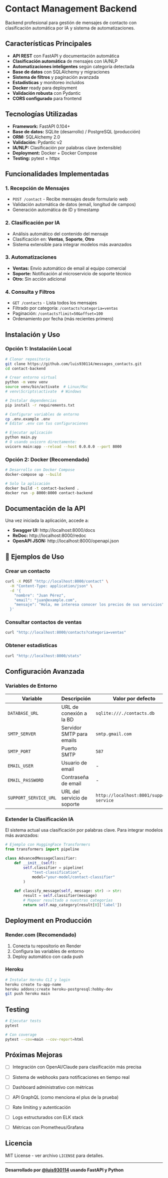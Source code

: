 #  Contact Management Backend

Backend profesional para gestión de mensajes de contacto con clasificación automática por IA y sistema de automatizaciones.

## Características Principales

- **API REST** con FastAPI y documentación automática
- **Clasificación automática** de mensajes con IA/NLP
- **Automatizaciones inteligentes** según categoría detectada
- **Base de datos** con SQLAlchemy y migraciones
- **Sistema de filtros** y paginación avanzada
- **Estadísticas** y monitoreo incluidos
- **Docker** ready para deployment
- **Validación robusta** con Pydantic
- **CORS configurado** para frontend

## Tecnologías Utilizadas

- **Framework:** FastAPI 0.104+
- **Base de datos:** SQLite (desarrollo) / PostgreSQL (producción)
- **ORM:** SQLAlchemy 2.0
- **Validación:** Pydantic v2
- **IA/NLP:** Clasificación por palabras clave (extensible)
- **Deployment:** Docker + Docker Compose
- **Testing:** pytest + httpx

## Funcionalidades Implementadas

### 1. Recepción de Mensajes
- `POST /contact` - Recibe mensajes desde formulario web
- Validación automática de datos (email, longitud de campos)
- Generación automática de ID y timestamp

### 2. Clasificación por IA
- Análisis automático del contenido del mensaje
- Clasificación en: **Ventas**, **Soporte**, **Otro**
- Sistema extensible para integrar modelos más avanzados

### 3. Automatizaciones
- **Ventas:** Envío automático de email al equipo comercial
- **Soporte:** Notificación al microservicio de soporte técnico
- **Otro:** Sin acción adicional

### 4. Consulta y Filtros
- `GET /contacts` - Lista todos los mensajes
- Filtrado por categoría: `/contacts?categoria=ventas`
- Paginación: `/contacts?limit=50&offset=100`
- Ordenamiento por fecha (más recientes primero)

## Instalación y Uso

### Opción 1: Instalación Local

```bash
# Clonar repositorio
git clone https://github.com/luis930114/messages_contacts.git
cd contact-backend

# Crear entorno virtual
python -m venv venv
source venv/bin/activate  # Linux/Mac
# venv\Scripts\activate  # Windows

# Instalar dependencias
pip install -r requirements.txt

# Configurar variables de entorno
cp .env.example .env
# Editar .env con tus configuraciones

# Ejecutar aplicación
python main.py
# O usando uvicorn directamente:
uvicorn main:app --reload --host 0.0.0.0 --port 8000
```

### Opción 2: Docker (Recomendado)

```bash
# Desarrollo con Docker Compose
docker-compose up --build

# Solo la aplicación
docker build -t contact-backend .
docker run -p 8000:8000 contact-backend
```

## Documentación de la API

Una vez iniciada la aplicación, accede a:

- **Swagger UI:** http://localhost:8000/docs
- **ReDoc:** http://localhost:8000/redoc
- **OpenAPI JSON:** http://localhost:8000/openapi.json

## 🧪 Ejemplos de Uso

### Crear un contacto
```bash
curl -X POST "http://localhost:8000/contact" \
  -H "Content-Type: application/json" \
  -d '{
    "nombre": "Juan Pérez",
    "email": "juan@example.com",
    "mensaje": "Hola, me interesa conocer los precios de sus servicios"
  }'
```

### Consultar contactos de ventas
```bash
curl "http://localhost:8000/contacts?categoria=ventas"
```

### Obtener estadísticas
```bash
curl "http://localhost:8000/stats"
```

## Configuración Avanzada

### Variables de Entorno

| Variable | Descripción | Valor por defecto |
|----------|-------------|-------------------|
| `DATABASE_URL` | URL de conexión a la BD | `sqlite:///./contacts.db` |
| `SMTP_SERVER` | Servidor SMTP para emails | `smtp.gmail.com` |
| `SMTP_PORT` | Puerto SMTP | `587` |
| `EMAIL_USER` | Usuario de email | - |
| `EMAIL_PASSWORD` | Contraseña de email | - |
| `SUPPORT_SERVICE_URL` | URL del servicio de soporte | `http://localhost:8001/support-service` |

### Extender la Clasificación IA

El sistema actual usa clasificación por palabras clave. Para integrar modelos más avanzados:

```python
# Ejemplo con HuggingFace Transformers
from transformers import pipeline

class AdvancedMessageClassifier:
    def __init__(self):
        self.classifier = pipeline(
            "text-classification",
            model="your-model/contact-classifier"
        )
    
    def classify_message(self, message: str) -> str:
        result = self.classifier(message)
        # Mapear resultado a nuestras categorías
        return self.map_category(result[0]['label'])
```

## Deployment en Producción

### Render.com (Recomendado)
1. Conecta tu repositorio en Render
2. Configura las variables de entorno
3. Deploy automático con cada push

### Heroku
```bash
# Instalar Heroku CLI y login
heroku create tu-app-name
heroku addons:create heroku-postgresql:hobby-dev
git push heroku main
```


## Testing

```bash
# Ejecutar tests
pytest

# Con coverage
pytest --cov=main --cov-report=html
```

## Próximas Mejoras

- [ ] Integración con OpenAI/Claude para clasificación más precisa
- [ ] Sistema de webhooks para notificaciones en tiempo real  
- [ ] Dashboard administrativo con métricas
- [ ] API GraphQL (como menciona el plus de la prueba)
- [ ] Rate limiting y autenticación
- [ ] Logs estructurados con ELK stack
- [ ] Métricas con Prometheus/Grafana


## Licencia

MIT License - ver archivo `LICENSE` para detalles.

---

**Desarrollado por [@luis930114](https://github.com/luis930114) usando FastAPI y Python**